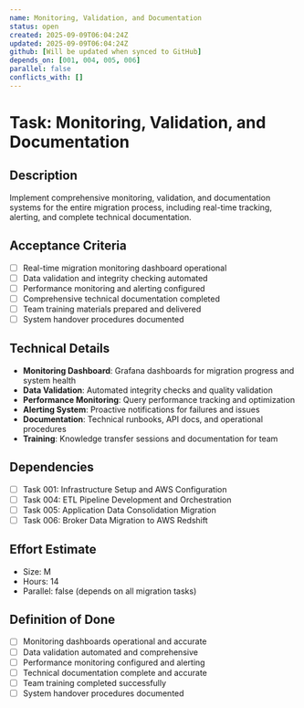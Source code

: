 ```yaml
---
name: Monitoring, Validation, and Documentation
status: open
created: 2025-09-09T06:04:24Z
updated: 2025-09-09T06:04:24Z
github: [Will be updated when synced to GitHub]
depends_on: [001, 004, 005, 006]
parallel: false
conflicts_with: []
---
```


# Task: Monitoring, Validation, and Documentation

## Description
Implement comprehensive monitoring, validation, and documentation systems for the entire migration process, including real-time tracking, alerting, and complete technical documentation.

## Acceptance Criteria
- [ ] Real-time migration monitoring dashboard operational
- [ ] Data validation and integrity checking automated
- [ ] Performance monitoring and alerting configured
- [ ] Comprehensive technical documentation completed
- [ ] Team training materials prepared and delivered
- [ ] System handover procedures documented

## Technical Details
- **Monitoring Dashboard**: Grafana dashboards for migration progress and system health
- **Data Validation**: Automated integrity checks and quality validation
- **Performance Monitoring**: Query performance tracking and optimization
- **Alerting System**: Proactive notifications for failures and issues
- **Documentation**: Technical runbooks, API docs, and operational procedures
- **Training**: Knowledge transfer sessions and documentation for team

## Dependencies
- [ ] Task 001: Infrastructure Setup and AWS Configuration
- [ ] Task 004: ETL Pipeline Development and Orchestration
- [ ] Task 005: Application Data Consolidation Migration
- [ ] Task 006: Broker Data Migration to AWS Redshift

## Effort Estimate
- Size: M
- Hours: 14
- Parallel: false (depends on all migration tasks)

## Definition of Done
- [ ] Monitoring dashboards operational and accurate
- [ ] Data validation automated and comprehensive
- [ ] Performance monitoring configured and alerting
- [ ] Technical documentation complete and accurate
- [ ] Team training completed successfully
- [ ] System handover procedures documented
